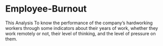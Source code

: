 # Employee-Burnout
This Analysis To know the performance of the company’s hardworking workers through some indicators about their years of work, whether they work remotely or not, their level of thinking, and the level of pressure on them.
